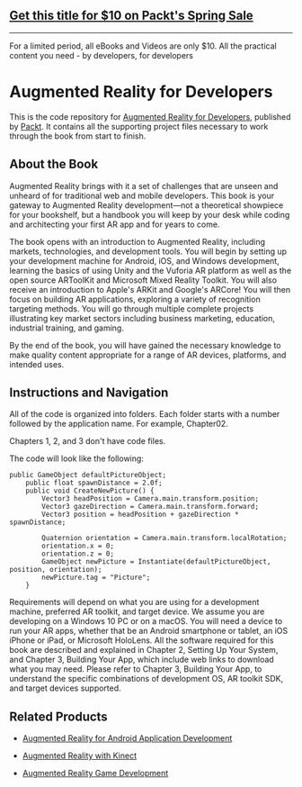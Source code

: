 ## [Get this title for $10 on Packt's Spring Sale](https://www.packt.com/B06587?utm_source=github&utm_medium=packt-github-repo&utm_campaign=spring_10_dollar_2022)
-----
For a limited period, all eBooks and Videos are only $10. All the practical content you need \- by developers, for developers

# Augmented Reality for Developers
This is the code repository for [Augmented Reality for Developers](https://www.packtpub.com/web-development/augmented-reality-developers?utm_source=github&utm_medium=repository&utm_campaign=9781787286436), published by [Packt](https://www.packtpub.com/?utm_source=github). It contains all the supporting project files necessary to work through the book from start to finish.
## About the Book
Augmented Reality brings with it a set of challenges that are unseen and unheard of for traditional web and mobile developers. This book is your gateway to Augmented Reality development—not a theoretical showpiece for your bookshelf, but a handbook you will keep by your desk while coding and architecting your first AR app and for years to come.

The book opens with an introduction to Augmented Reality, including markets, technologies, and development tools. You will begin by setting up your development machine for Android, iOS, and Windows development, learning the basics of using Unity and the Vuforia AR platform as well as the open source ARToolKit and Microsoft Mixed Reality Toolkit. You will also receive an introduction to Apple's ARKit and Google's ARCore! You will then focus on building AR applications, exploring a variety of recognition targeting methods. You will go through multiple complete projects illustrating key market sectors including business marketing, education, industrial training, and gaming.

By the end of the book, you will have gained the necessary knowledge to make quality content appropriate for a range of AR devices, platforms, and intended uses.
## Instructions and Navigation
All of the code is organized into folders. Each folder starts with a number followed by the application name. For example, Chapter02.

Chapters 1, 2, and 3 don't have code files.

The code will look like the following:
```
public GameObject defaultPictureObject;
    public float spawnDistance = 2.0f;
    public void CreateNewPicture() {
        Vector3 headPosition = Camera.main.transform.position;
        Vector3 gazeDirection = Camera.main.transform.forward;
        Vector3 position = headPosition + gazeDirection * spawnDistance;

        Quaternion orientation = Camera.main.transform.localRotation;
        orientation.x = 0;
        orientation.z = 0;
        GameObject newPicture = Instantiate(defaultPictureObject, position, orientation);
        newPicture.tag = "Picture"; 
    } 

```

Requirements will depend on what you are using for a development machine, preferred AR toolkit, and target device. We assume you are developing on a Windows 10 PC or on a macOS. You will need a device to run your AR apps, whether that be an Android smartphone or tablet, an iOS iPhone or iPad, or Microsoft HoloLens. All the software required for this book are described and explained in Chapter 2, Setting Up Your System, and Chapter 3, Building Your App, which include web links to download what you may need. Please refer to Chapter 3, Building Your App, to understand the specific combinations of development OS, AR toolkit SDK, and target devices supported.

## Related Products
* [Augmented Reality for Android Application Development](https://www.packtpub.com/application-development/augmented-reality-android-application-development?utm_source=github&utm_medium=repository&utm_campaign=9781782168553)

* [Augmented Reality with Kinect](https://www.packtpub.com/application-development/augmented-reality-kinect?utm_source=github&utm_medium=repository&utm_campaign=9781849694384)

* [Augmented Reality Game Development](https://www.packtpub.com/application-development/augmented-reality-game-development?utm_source=github&utm_medium=repository&utm_campaign=9781787122888)

